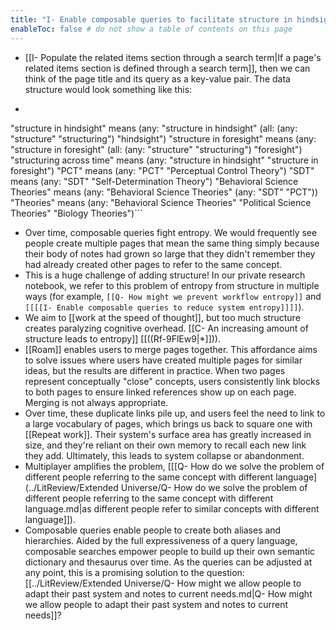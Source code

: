 ```yaml
---
title: "I- Enable composable queries to facilitate structure in hindsight"
enableToc: false # do not show a table of contents on this page
---
```

- [[I- Populate the related items section through a search term|If a page's related items section is defined through a search term]], then we can think of the page title and its query as a key-value pair. The data structure would look something like this:
- ```clojure
"structure in hindsight" means 
  (any: "structure in hindsight" 
        (all: (any: "structure" "structuring")
              "hindsight")
"structure in foresight" means 
  (any: "structure in foresight" 
        (all: (any: "structure" "structuring")
              "foresight")
"structuring across time" means
        (any: "structure in hindsight"
              "structure in foresight")
"PCT" means
  (any: "PCT"
        "Perceptual Control Theory")
"SDT" means
  (any: "SDT"
        "Self-Determination Theory")
"Behavioral Science Theories" means
  (any: "Behavioral Science Theories"
        (any: "SDT"
              "PCT"))
"Theories" means
  (any: "Behavioral Science Theories"
        "Political Science Theories"
        "Biology Theories")```
- Over time, composable queries fight entropy. We would frequently see people create multiple pages that mean the same thing simply because their body of notes had grown so large that they didn't remember they had already created other pages to refer to the same concept. 
- This is a huge challenge of adding structure! In our private research notebook, we refer to this problem of entropy from structure in multiple ways (for example, `[[Q- How might we prevent workflow entropy]]` and `[[[[I- Enable composable queries to reduce system entropy]]]]`).
- We aim to [[work at the speed of thought]], but too much structure creates paralyzing cognitive overhead. [[C- An increasing amount of structure leads to entropy]] [[((Rf-9FlEw9|*]])).
- [[Roam]] enables users to merge pages together. This affordance aims to solve issues where users have created multiple pages for similar ideas, but the results are different in practice. When two pages represent conceptually "close" concepts, users consistently link blocks to both pages to ensure linked references show up on each page. Merging is not always appropriate.
- Over time, these duplicate links pile up, and users feel the need to link to a large vocabulary of pages, which brings us back to square one with [[Repeat work]]. Their system's surface area has greatly increased in size, and they're reliant on their own memory to recall each new link they add. Ultimately, this leads to system collapse or abandonment.  
- Multiplayer amplifies the problem, [[[Q- How do we solve the problem of different people referring to the same concept with different language](../LitReview/Extended Universe/Q- How do we solve the problem of different people referring to the same concept with different language.md|as different people refer to similar concepts with different language]]).
- Composable queries enable people to create both aliases and hierarchies. Aided by the full expressiveness of a query language, composable searches empower people to build up their own semantic dictionary and thesaurus over time. As the queries can be adjusted at any point, this is a promising solution to the question: [[../LitReview/Extended Universe/Q- How might we allow people to adapt their past system and notes to current needs.md|Q- How might we allow people to adapt their past system and notes to current needs]]?
